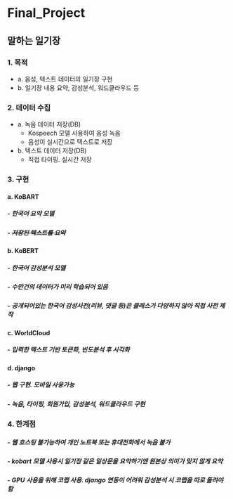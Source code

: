 # Final_Project
## 말하는 일기장
### 1. 목적
* a. 음성, 텍스트 데이터의 일기장 구현
*  b. 일기장 내용 요약, 감성분석, 워드클라우드 등

### 2. 데이터 수집
*  a. 녹음 데이터 저장(DB)
    * Kospeech 모델 사용하여 음성 녹음
    * 음성이 실시간으로 텍스트로 저장
*  b. 텍스트 데이터 저장(DB)
    * 직접 타이핑. 실시간 저장

### 3. 구현
####  a. KoBART
#####    - 한국어 요약 모델
#####    - ~~저장된 텍스트를 요약~~
####  b. KoBERT
#####    - 한국어 감성분석 모델
#####    - 수만건의 데이터가 미리 학습되어 있음
#####    - 공개되어있는 한국어 감성사전(리뷰, 댓글 등)은 클래스가 다양하지 않아 직접 사전 제작
####  c. WorldCloud
#####    - 입력한 텍스트 기반 토큰화, 빈도분석 후 시각화
####  d. django
#####    - 웹 구현. 모바일 사용가능
#####    - 녹음, 타이핑, 회원가입, 감성분석, 워드클라우드 구현

### 4. 한계점
#####    - 웹 호스팅 불가능하여 개인 노트북 또는 휴대전화에서 녹음 불가
#####    - kobart 모델 사용시 일기장 같은 일상문을 요약하기엔 원본상 의미가 맞지 않게 요약
#####    - GPU 사용을 위해 코랩 사용. django 연동이 어려워 감성분석 시 코랩을 따로 돌려야함 





